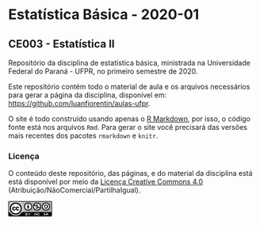 # Estatística Básica - 2020-01

## CE003 - Estatística II

Repositório da disciplina de estatística básica, ministrada na 
Universidade Federal do Paraná - UFPR, no
primeiro semestre de 2020.

Este repositório contém todo o material de aula e os arquivos
necessários para gerar a página da disciplina, disponível em:
https://github.com/luanfiorentin/aulas-ufpr.

O site é todo construído usando apenas o [R Markdown][], por isso, o
código fonte está nos arquivos `Rmd`. Para gerar o site você precisará
das versões mais recentes dos pacotes `rmarkdown` e `knitr`.

### Licença

O conteúdo deste repositório, das páginas, e do material da disciplina
está está disponível por meio da [Licença Creative Commons 4.0][]
(Atribuição/NãoComercial/PartilhaIgual).

![Licença Creative Commons 4.0](img/CC_by-nc-sa_88x31.png)


[Licença Creative Commons 4.0]: https://creativecommons.org/licenses/by-nc-sa/4.0/deed.pt_BR
[R Markdown]: http://rmarkdown.rstudio.com